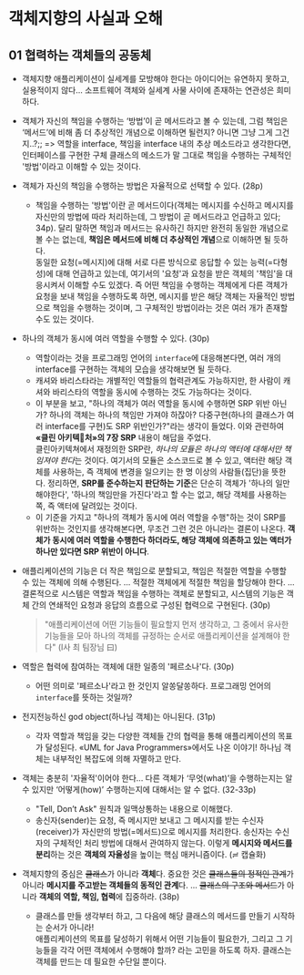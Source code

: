# 객체지향의 사실과 오해

## **01** 협력하는 객체들의 공동체

- 객체지향 애플리케이션이 실세계를 모방해야 한다는 아이디어는 유연하지 못하고, 실용적이지 않다... 소프트웨어 객체와 실세계 사물 사이에 존재하는 연관성은 희미하다.

- 객체가 자신의 책임을 수행하는 ‘방법’이 곧 메서드라고 볼 수 있는데, 그럼 책임은 ‘메서드’에 비해 좀 더 추상적인 개념으로 이해하면 될런지? 아니면 그냥 그게 그건지..?;;
=> 역할을 interface, 책임을 interface 내의 추상 메소드라고 생각한다면, 인터페이스를 구현한 구체 클래스의 메소드가 말 그대로 책임을 수행하는 구체적인 '방법'이라고 이해할 수 있는 것이다.

- 객체가 자신의 책임을 수행하는 방법은 자율적으로 선택할 수 있다. (28p)
  - 책임을 수행하는 '방법'이란 곧 메서드이다(객체는 메시지를 수신하고 메시지를 자신만의 방법에 따라 처리하는데, 그 방법이 곧 메서드라고 언급하고 있다; 34p). 달리 말하면 책임과 메서드는 유사하긴 하지만 완전히 동일한 개념으로 볼 수는 없는데, **책임은 메서드에 비해 더 추상적인 개념**으로 이해하면 될 듯하다.  
  동일한 요청(=메시지)에 대해 서로 다른 방식으로 응답할 수 있는 능력(=다형성)에 대해 언급하고 있는데, 여기서의 '요청'과 요청을 받은 객체의 '책임'을 대응시켜서 이해할 수도 있겠다. 즉 어떤 책임을 수행하는 객체에게 다른 객체가 요청을 보내 책임을 수행하도록 하면, 메시지를 받은 해당 객체는 자율적인 방법으로 책임을 수행하는 것이며, 그 구체적인 방법이라는 것은 여러 개가 존재할 수도 있는 것이다.

- 하나의 객체가 동시에 여러 역할을 수행할 수 있다. (30p)
  - 역할이라는 것을 프로그래밍 언어의 `interface`에 대응해본다면, 여러 개의 interface를 구현하는 객체의 모습을 생각해보면 될 듯하다.
  - 캐셔와 바리스타라는 개별적인 역할들의 협력관계도 가능하지만, 한 사람이 캐셔와 바리스타의 역할을 동시에 수행하는 것도 가능하다는 것이다.
  - 이 부분을 보고, "하나의 객체가 여러 역할을 동시에 수행하면 SRP 위반 아닌가? 하나의 객체는 하나의 책임만 가져야 하잖아? 다중구현(하나의 클래스가 여러 interface를 구현)도 SRP 위반인가?"라는 생각이 들었다. 이와 관련하여 **«클린 아키텍처»의 7장 SRP** 내용이 해답을 주었다.  
  클린아키텍쳐에서 재정의한 SRP란, *하나의 모듈은 하나의 액터에 대해서만 책임져야 한다*는 것이다. 여기서의 모듈은 소스코드로 볼 수 있고, 액터란 해당 객체를 사용하는, 즉 객체에 변경을 일으키는 한 명 이상의 사람들(집단)을 뜻한다.
  정리하면, **SRP를 준수하는지 판단하는 기준**은 단순히 객체가 '하나의 일만 해야한다', '하나의 책임만을 가진다'라고 할 수는 없고, 해당 객체를 사용하는 쪽, 즉 액터에 달려있는 것이다.
  - 이 기준을 가지고 "하나의 객체가 동시에 여러 역할을 수행"하는 것이 SRP를 위반하는 것인지를 생각해본다면, 무조건 그런 것은 아니라는 결론이 나온다. **객체가 동시에 여러 역할을 수행한다 하더라도, 해당 객체에 의존하고 있는 액터가 하나만 있다면 SRP 위반이 아니다**.

- 애플리케이션의 기능은 더 작은 책임으로 분할되고, 책임은 적절한 역할을 수행할 수 있는 객체에 의해 수행된다. … 적절한 객체에게 적절한 책임을 할당해야 한다. ... 결론적으로 시스템은 역할과 책임을 수행하는 객체로 분할되고, 시스템의 기능은 객체 간의 연쇄적인 요청과 응답의 흐름으로 구성된 협력으로 구현된다. (30p)
  > "애플리케이션에 어떤 기능들이 필요할지 먼저 생각하고, 그 중에서 유사한 기능들을 모아 하나의 객체를 규정하는 순서로 애플리케이션을 설계해야 한다" (I사 최 팀장님 曰)

- 역할은 협력에 참여하는 객체에 대한 일종의 '페르소나'다. (30p)
  - 어떤 의미로 '페르소나'라고 한 것인지 알쏭달쏭하다. 프로그래밍 언어의 `interface`를 뜻하는 것일까?

- 전지전능하신 god object(하나님 객체)는 아니된다. (31p)
  - 각자 역할과 책임을 갖는 다양한 객체들 간의 협력을 통해 애플리케이션의 목표가 달성된다. «UML for Java Programmers»에서도 나온 이야기! 하나님 객체는 내부적인 복잡도에 의해 자멸하고 만다.

- 객체는 충분히 '자율적'이어야 한다... 다른 객체가 ‘무엇(what)’을 수행하는지는 알 수 있지만 ‘어떻게(how)’ 수행하는지에 대해서는 알 수 없다. (32-33p)
  - "Tell, Don’t Ask" 원칙과 일맥상통하는 내용으로 이해했다.
  - 송신자(sender)는 요청, 즉 메시지만 보내고 그 메시지를 받는 수신자(receiver)가 자신만의 방법(=메서드)으로 메시지를 처리한다. 송신자는 수신자의 구체적인 처리 방법에 대해서 관여하지 않는다. 이렇게 **메시지와 메서드를 분리**하는 것은 **객체의 자율성**을 높이는 핵심 매커니즘이다. (≓ 캡슐화)

- 객체지향의 중심은 ~~클래스~~가 아니라 **객체**다. 중요한 것은 ~~클래스들의 정적인 관계~~가 아니라 **메시지를 주고받는 객체들의 동적인 관계**다. ... ~~클래스의 구조와 메서드~~가 아니라 **객체의 역할, 책임, 협력**에 집중하라. (38p)
  - 클래스를 만들 생각부터 하고, 그 다음에 해당 클래스의 메서드를 만들기 시작하는 순서가 아니라!  
  애플리케이션의 목표를 달성하기 위해서 어떤 기능들이 필요한가, 그리고 그 기능들을 각각 어떤 객체에서 수행해야 할까? 라는 고민을 하도록 하자. 클래스는 객체를 만드는 데 필요한 수단일 뿐이다.